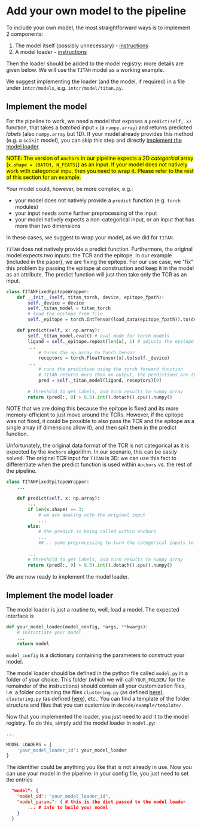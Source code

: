 # Add your own model to the pipeline

To include your own model, the most straightforward ways is to implement 2 components:

1. The model itself (possibly unnecessary) - [instructions](#implement-the-model)
2. A model loader - [instructions](#implement-the-model-loader)

Then the loader should be added to the model registry: more details are given below.
We will use the `TITAN` model as a working example. 

We suggest implementing the loader (and the model, if required) in a file under `intcr/models`, e.g. `intcr/model/titan.py`.

## Implement the model 

For the pipeline to work, we need a model that exposes a `predict(self, x)`
 function, that takes a *batched* input `x` (a `numpy.array`) and returns predicted *labels* (also `numpy.array` but 1D). 
If your model already provides this method (e.g. a `scikit` model), you can skip this step and directly [implement the model loader](#implement-the-model-loader).

<mark>NOTE: The version of `Anchors` in our pipeline expects a 2D *categorical* array (`x.shape = [BATCH, N_FEATS]`) as an input. 
If your model does not natively work with categorical inpu, then you need to wrap it. Please refer to the rest of this section for an example.</mark>

Your model could, however, be more complex, e.g.:
- your model does not natively provide a `predict` function (e.g. `torch` modules)
- your input needs some further preprocessing of the input
- your model natively expects a non-categorical input, or an input that has more than two dimensions

In these cases, we suggest to wrap your model, as we did for `TITAN`. 

``TITAN`` does not natively provide a predict function. Furthermore, the original model expects two inputs: the TCR and the epitope. 
In our example (included in the paper), we are fixing the epitope. 
For our use case, we "fix" this problem by passing the epitope at construction and keep it in the model as an attribute.
The predict function will just then take only the TCR as an input.

```python
class TITANFixedEpitopeWrapper:
    def __init__(self, titan_torch, device, epitope_fpath):
        self._device = device
        self._titan_model = titan_torch
        # load the epitope from file
        self._epitope = torch.IntTensor(load_data(epitope_fpath)).to(device)

    def predict(self, x: np.array):
        self._titan_model.eval() # eval mode for torch models
        ligand = self._epitope.repeat(len(x), 1) # adjusts the epitope to the right size
        ...
            # turns the np.array to torch tensor
            receptors = torch.FloatTensor(x).to(self._device)
        ...
            # runs the prediction using the torch forward function
            # TITAN returns more than an output, the predictions are the first ones
            pred = self._titan_model(ligand, receptors)[0]
            
        # threshold to get labels, and turn results to numpy array
        return (pred[:, 0] > 0.5).int().detach().cpu().numpy()
```

NOTE that we are doing this because the epitope is fixed and its more memory-efficient to just move around the TCRs. 
However, if the epitope was not fixed, it could be possible to also pass the TCR and the epitope as a single array (if dimensions allow it), and then split them in the predict function.

Unfortunately, the original data format of the TCR is not categorical as it is expected by the `Anchors` algorithm.
In our scenario, this can be easily solved. The original TCR input for `TITAN` is 3D: we can use this fact to differentiate when
the predict function is used within `Anchors` vs. the rest of the pipeline.

```python
class TITANFixedEpitopeWrapper:
    ...

    def predict(self, x: np.array):
        ...
        if len(x.shape) == 3:
            # we are dealing with the original input
            ...
        else:
            # the predict is being called within anchors
            ...
            ## .. some preprocessing to turn the categorical inputs to the original format expected by TITAN
        
        ...
        # threshold to get labels, and turn results to numpy array
        return (pred[:, 0] > 0.5).int().detach().cpu().numpy()
```

We are now ready to implement the model loader.

## Implement the model loader

The model loader is just a routine to, well, load a model. 
The expected interface is

```python
def your_model_loader(model_config, *args, **kwargs):
    # instantiate your model
    ...
    return model
```

`model_config` is a dictionary containing the parameters to construct your model. 

The model loader should be defined in the python file called `model.py` in a folder of your choice. 
This folder (which we will call `YOUR_FOLDER/` for the remainder of the instructions) should contain all your customization files, i.e. a folder containing the files `clustering.py` (as defined [here](./add_clustering_method.md)), `clustering.py` (as defined [here](./add_clustering_method.md)), etc..
You can find a template of the folder structure and files that you can customize in `decode/example/template/`.

Now that you implemented the loader, you just need to add it to the model registry.
To do this, simply add the model loader in `model.py`:

```python
...

MODEL_LOADERS = {
    'your_model_loader_id': your_model_loader
}
```

The identifier could be anything you like that is not already in use. 
Now you can use your model in the pipeline: in your config file, you just need to set the entries

```json
  "model": {
    "model_id": "your_model_loader_id",
    "model_params": { # this is the dict passed to the model loader
        ... # info to build your model
    }
  }
```
